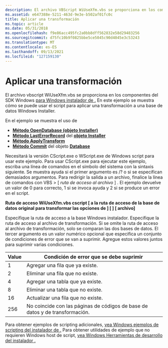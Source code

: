 ```yaml
---
description: El archivo VBScript WiUseXfm.vbs se proporciona en los componentes del SDK de Windows para Windows Instalador de aplicaciones. En este ejemplo se muestra cómo se puede usar el script para aplicar una transformación a una base de datos Windows Installer.
ms.assetid: e647388e-5211-463d-9e3e-b502af01fc0c
title: Aplicar una transformación
ms.topic: article
ms.date: 05/31/2018
ms.openlocfilehash: f9e86acc495fc2a0bb8dff562832e58d29483256
ms.sourcegitcommit: d75fc10b9f0825bbe5ce5045c90d4045e3c53243
ms.translationtype: MT
ms.contentlocale: es-ES
ms.lasthandoff: 09/13/2021
ms.locfileid: "127159130"
---
```

# <a name="apply-a-transform"></a>Aplicar una transformación

El archivo vbscript WiUseXfm.vbs se proporciona en los componentes del SDK Windows [para Windows instalador de .](platform-sdk-components-for-windows-installer-developers.md) En este ejemplo se muestra cómo se puede usar el script para aplicar una transformación a una base de datos Windows Installer.

En el ejemplo se muestra el uso de

-   [**Método OpenDatabase (objeto Installer)**](installer-opendatabase.md)
-   [**Método LastErrorRecord**](installer-lasterrorrecord.md) del [ **objeto Installer**](installer-object.md)
-   [**Método ApplyTransform**](database-applytransform.md)
-   [**Método Commit**](database-commit.md) del objeto [ **Database**](database-object.md)

Necesitará la versión CScript.exe o WScript.exe de Windows script para usar este ejemplo. Para usar CScript.exe para ejecutar este ejemplo, escriba una línea de comandos en el símbolo del sistema con la sintaxis siguiente. Se muestra ayuda si el primer argumento es /? o si se especifican demasiados argumentos. Para redirigir la salida a un archivo, finalice la línea de comandos con VBS > \[ *ruta de acceso al archivo* \] . El ejemplo devuelve un valor de 0 para correcto, 1 si se invoca ayuda y 2 si se produce un error en el script.

**Ruta de acceso WiUseXfm.vbs cscript \[ a la ruta de acceso de la base de datos original para transformar las opciones de \] \[ \] \[ archivo\]**

Especifique la ruta de acceso a la base Windows instalador. Especifique la ruta de acceso al archivo de transformación. Si se omite la ruta de acceso al archivo de transformación, solo se comparan las dos bases de datos. El tercer argumento es un valor numérico opcional que especifica un conjunto de condiciones de error que se van a suprimir. Agregue estos valores juntos para suprimir varias condiciones.



| Value | Condición de error que se debe suprimir                   |
|-------|-----------------------------------------------|
| 1     | Agregar una fila que ya existe.             |
| 2     | Eliminar una fila que no existe.           |
| 4     | Agregar una tabla que ya existe.           |
| 8     | Eliminar una tabla que no existe.         |
| 16    | Actualizar una fila que no existe.           |
| 256   | No coincide con las páginas de códigos de base de datos y de transformación. |



 

Para obtener ejemplos de scripting adicionales, [vea Windows ejemplos de scripting del instalador de .](windows-installer-scripting-examples.md) Para obtener utilidades de ejemplo que no requieren Windows host de script, [vea Windows Herramientas de desarrollo del instalador .](windows-installer-development-tools.md)

 

 



